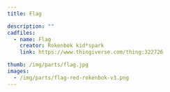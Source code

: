 ```yaml
---
title: Flag

description: ""
cadfiles:
  - name: Flag
    creator: Rokenbok kid*spark
    link: https://www.thingiverse.com/thing:322726

thumb: /img/parts/flag.jpg
images:
  - /img/parts/flag-red-rokenbok-v3.png
---
```

